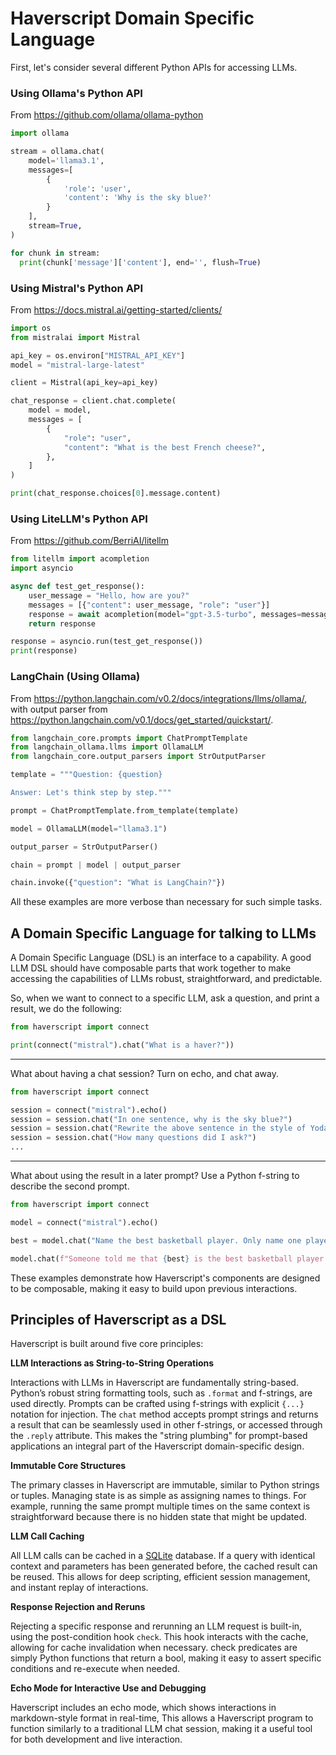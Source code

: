 # Haverscript Domain Specific Language

First, let's consider several different Python APIs for accessing LLMs.

### Using Ollama's Python API

From <https://github.com/ollama/ollama-python>


```python
import ollama

stream = ollama.chat(
    model='llama3.1',
    messages=[
        {
            'role': 'user', 
            'content': 'Why is the sky blue?'
        }
    ],
    stream=True,
)

for chunk in stream:
  print(chunk['message']['content'], end='', flush=True)
```

### Using Mistral's Python API

From <https://docs.mistral.ai/getting-started/clients/>

```python
import os
from mistralai import Mistral

api_key = os.environ["MISTRAL_API_KEY"]
model = "mistral-large-latest"

client = Mistral(api_key=api_key)

chat_response = client.chat.complete(
    model = model,
    messages = [
        {
            "role": "user",
            "content": "What is the best French cheese?",
        },
    ]
)

print(chat_response.choices[0].message.content)
```

### Using LiteLLM's Python API

From <https://github.com/BerriAI/litellm>

```python
from litellm import acompletion
import asyncio

async def test_get_response():
    user_message = "Hello, how are you?"
    messages = [{"content": user_message, "role": "user"}]
    response = await acompletion(model="gpt-3.5-turbo", messages=messages)
    return response

response = asyncio.run(test_get_response())
print(response)
```

### LangChain (Using Ollama)

From <https://python.langchain.com/v0.2/docs/integrations/llms/ollama/>,
with output parser from <https://python.langchain.com/v0.1/docs/get_started/quickstart/>.

```python
from langchain_core.prompts import ChatPromptTemplate
from langchain_ollama.llms import OllamaLLM
from langchain_core.output_parsers import StrOutputParser

template = """Question: {question}

Answer: Let's think step by step."""

prompt = ChatPromptTemplate.from_template(template)

model = OllamaLLM(model="llama3.1")

output_parser = StrOutputParser()

chain = prompt | model | output_parser

chain.invoke({"question": "What is LangChain?"})
```

All these examples are more verbose than necessary for such simple tasks.

## A Domain Specific Language for talking to LLMs

A Domain Specific Language (DSL) is an interface to a capability. A good LLM DSL
should have composable parts that work together to make accessing the
capabilities of LLMs robust, straightforward, and predictable.

So, when we want to connect to a specific LLM, ask a question, and print a
result, we do the following:

```python
from haverscript import connect

print(connect("mistral").chat("What is a haver?"))
```

---

What about having a chat session? Turn on echo, and chat away.

```python
from haverscript import connect

session = connect("mistral").echo()
session = session.chat("In one sentence, why is the sky blue?")
session = session.chat("Rewrite the above sentence in the style of Yoda")
session = session.chat("How many questions did I ask?")
...
```

---

What about using the result in a later prompt? Use a Python f-string to
describe the second prompt.

```python
from haverscript import connect

model = connect("mistral").echo()

best = model.chat("Name the best basketball player. Only name one player and do not give commentary.")

model.chat(f"Someone told me that {best} is the best basketball player. Do you agree, and why?")
```

These examples demonstrate how Haverscript's components are designed to be
composable, making it easy to build upon previous interactions.

## Principles of Haverscript as a DSL

Haverscript is built around five core principles:

**LLM Interactions as String-to-String Operations**

Interactions with LLMs in Haverscript are fundamentally string-based. Python’s
robust string formatting tools, such as  `.format` and f-strings, are used
directly. Prompts can be crafted using f-strings with explicit `{...}` notation
for injection. The `chat` method accepts prompt strings and returns a result
that can be seamlessly used in other f-strings, or accessed through the `.reply`
attribute. This makes the "string plumbing" for prompt-based applications an
integral part of the Haverscript domain-specific design.

**Immutable Core Structures**

The primary classes in Haverscript are immutable, similar to Python strings or
tuples. Managing state is as simple as assigning names to things. For example,
running the same prompt multiple times on the same context is straightforward
because there is no hidden state that might be updated.

**LLM Call Caching**

All LLM calls can be cached in a [SQLite](https://www.sqlite.org/) database. If
a query with identical context and parameters has been generated before, the
cached result can be reused. This allows for deep scripting, efficient session
management, and instant replay of interactions.

**Response Rejection and Reruns**

Rejecting a specific response and rerunning an LLM request is built-in, using
the post-condition hook `check`. This hook interacts with the cache, allowing
for cache invalidation when necessary. check predicates are simply Python
functions that return a bool, making it easy to assert specific conditions and
re-execute when needed.

**Echo Mode for Interactive Use and Debugging**

Haverscript includes an echo mode, which shows interactions in markdown-style
format in real-time, This allows a Haverscript program to function similarly to
a traditional LLM chat session, making it a useful tool for both development and
live interaction.
